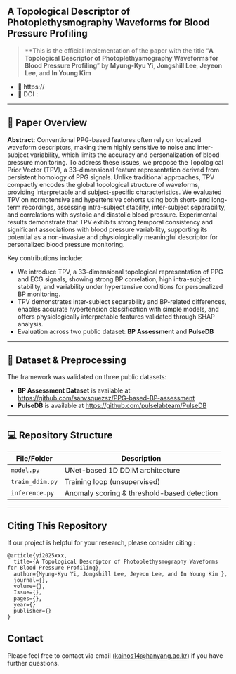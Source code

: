 
## A Topological Descriptor of Photoplethysmography Waveforms for Blood Pressure Profiling

>**This is the official implementation of the paper with the title “**A Topological Descriptor of Photoplethysmography Waveforms for Blood Pressure Profiling**” by **Myung-Kyu Yi**, **Jongshill Lee**, **Jeyeon Lee**, and **In Young Kim** 
- 📄 https://
- 🔗 DOI : 

---

## 🧠 Paper Overview

**Abstract**: 
Conventional PPG-based features often rely on localized waveform descriptors, making them highly sensitive to noise and inter-subject variability, which limits the accuracy and personalization of blood pressure monitoring. To address these issues, we propose the Topological Prior Vector (TPV), a 33-dimensional feature representation derived from persistent homology of PPG signals. Unlike traditional approaches, TPV compactly encodes the global topological structure of waveforms, providing interpretable and subject-specific characteristics. We evaluated TPV on normotensive and hypertensive cohorts using both short- and long-term recordings, assessing intra-subject stability, inter-subject separability, and correlations with systolic and diastolic blood pressure. Experimental results demonstrate that TPV exhibits strong temporal consistency and significant associations with blood pressure variability, supporting its potential as a non-invasive and physiologically meaningful descriptor for personalized blood pressure monitoring.

Key contributions include:
- We introduce TPV, a 33-dimensional topological representation of PPG and ECG signals, showing strong BP correlation, high intra-subject stability, and variability under hypertensive conditions for personalized BP monitoring.
- TPV demonstrates inter-subject separability and BP-related differences, enables accurate hypertension classification with simple models, and offers physiologically interpretable features validated through SHAP analysis.
- Evaluation across two public dataset: **BP Assessment** and **PulseDB**

---

## 📂 Dataset & Preprocessing

The framework was validated on three public datasets:

- **BP Assessment Dataset** is available at https://github.com/sanvsquezsz/PPG-based-BP-assessment
- **PulseDB** is available at https://github.com/pulselabteam/PulseDB
---


## 💻 Repository Structure

| File/Folder               | Description |
|---------------------------|-------------|
| `model.py`                | UNet-based 1D DDIM architecture |
| `train_ddim.py`           | Training loop (unsupervised) |
| `inference.py`            | Anomaly scoring & threshold-based detection |

---

## Citing This Repository

If our project is helpful for your research, please consider citing :

```
@article{yi2025xxx,
  title={A Topological Descriptor of Photoplethysmography Waveforms for Blood Pressure Profiling},
  author={Myung-Kyu Yi, Jongshill Lee, Jeyeon Lee, and In Young Kim },
  journal={},
  volume={},
  Issue={},
  pages={},
  year={}
  publisher={}
}

```

## Contact

Please feel free to contact via email (<kainos14@hanyang.ac.kr>) if you have further questions.

